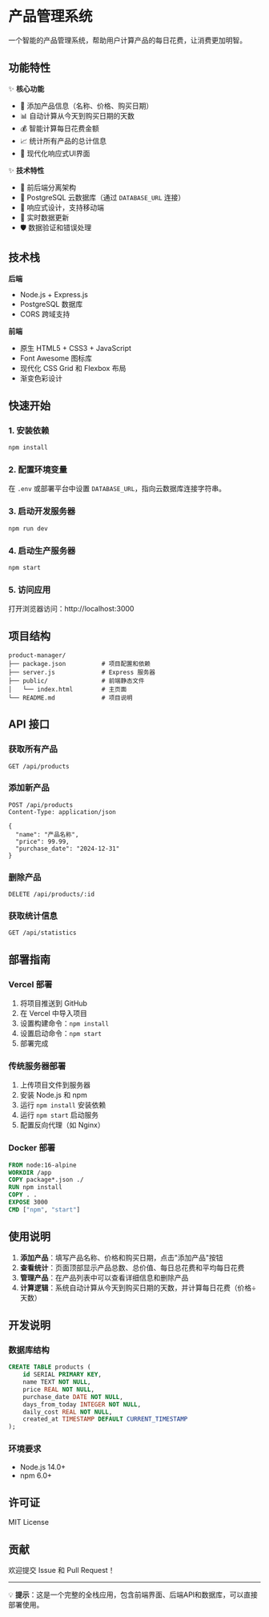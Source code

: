 # 产品管理系统

一个智能的产品管理系统，帮助用户计算产品的每日花费，让消费更加明智。

## 功能特性

✨ **核心功能**
- 📝 添加产品信息（名称、价格、购买日期）
- 📊 自动计算从今天到购买日期的天数
- 💰 智能计算每日花费金额
- 📈 统计所有产品的总计信息
- 🎨 现代化响应式UI界面

✨ **技术特性**
- 🚀 前后端分离架构
- 💾 PostgreSQL 云数据库（通过 `DATABASE_URL` 连接）
- 📱 响应式设计，支持移动端
- 🔄 实时数据更新
- 🛡️ 数据验证和错误处理

## 技术栈

**后端**
- Node.js + Express.js
- PostgreSQL 数据库
- CORS 跨域支持

**前端**
- 原生 HTML5 + CSS3 + JavaScript
- Font Awesome 图标库
- 现代化 CSS Grid 和 Flexbox 布局
- 渐变色彩设计

## 快速开始

### 1. 安装依赖
```bash
npm install
```

### 2. 配置环境变量
在 `.env` 或部署平台中设置 `DATABASE_URL`，指向云数据库连接字符串。

### 3. 启动开发服务器
```bash
npm run dev
```

### 4. 启动生产服务器
```bash
npm start
```

### 5. 访问应用
打开浏览器访问：http://localhost:3000

## 项目结构

```
product-manager/
├── package.json          # 项目配置和依赖
├── server.js             # Express 服务器
├── public/               # 前端静态文件
│   └── index.html        # 主页面
└── README.md             # 项目说明
```

## API 接口

### 获取所有产品
```
GET /api/products
```

### 添加新产品
```
POST /api/products
Content-Type: application/json

{
  "name": "产品名称",
  "price": 99.99,
  "purchase_date": "2024-12-31"
}
```

### 删除产品
```
DELETE /api/products/:id
```

### 获取统计信息
```
GET /api/statistics
```

## 部署指南

### Vercel 部署
1. 将项目推送到 GitHub
2. 在 Vercel 中导入项目
3. 设置构建命令：`npm install`
4. 设置启动命令：`npm start`
5. 部署完成

### 传统服务器部署
1. 上传项目文件到服务器
2. 安装 Node.js 和 npm
3. 运行 `npm install` 安装依赖
4. 运行 `npm start` 启动服务
5. 配置反向代理（如 Nginx）

### Docker 部署
```dockerfile
FROM node:16-alpine
WORKDIR /app
COPY package*.json ./
RUN npm install
COPY . .
EXPOSE 3000
CMD ["npm", "start"]
```

## 使用说明

1. **添加产品**：填写产品名称、价格和购买日期，点击"添加产品"按钮
2. **查看统计**：页面顶部显示产品总数、总价值、每日总花费和平均每日花费
3. **管理产品**：在产品列表中可以查看详细信息和删除产品
4. **计算逻辑**：系统自动计算从今天到购买日期的天数，并计算每日花费（价格÷天数）

## 开发说明

### 数据库结构
```sql
CREATE TABLE products (
    id SERIAL PRIMARY KEY,
    name TEXT NOT NULL,
    price REAL NOT NULL,
    purchase_date DATE NOT NULL,
    days_from_today INTEGER NOT NULL,
    daily_cost REAL NOT NULL,
    created_at TIMESTAMP DEFAULT CURRENT_TIMESTAMP
);
```

### 环境要求
- Node.js 14.0+
- npm 6.0+

## 许可证

MIT License

## 贡献

欢迎提交 Issue 和 Pull Request！

---

💡 **提示**：这是一个完整的全栈应用，包含前端界面、后端API和数据库，可以直接部署使用。